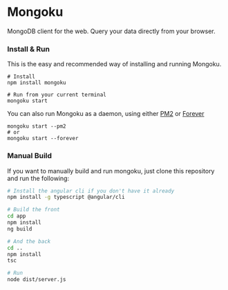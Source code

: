 # Mongoku

MongoDB client for the web. Query your data directly from your browser.

### Install & Run

This is the easy and recommended way of installing and running Mongoku.

```
# Install
npm install mongoku

# Run from your current terminal
mongoku start
```

You can also run Mongoku as a daemon, using either [PM2](https://github.com/Unitech/pm2) or
[Forever](https://github.com/foreverjs/forever)

```
mongoku start --pm2
# or
mongoku start --forever
```

### Manual Build

If you want to manually build and run mongoku, just clone this repository and run the following:

```bash
# Install the angular cli if you don't have it already
npm install -g typescript @angular/cli

# Build the front
cd app
npm install
ng build

# And the back
cd ..
npm install
tsc

# Run
node dist/server.js
```

